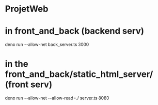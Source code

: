 # ProjetWeb
# in front_and_back (backend serv)
deno run --allow-net back_server.ts 3000
# in the front_and_back/static_html_server/ (front serv)
deno run --allow-net --allow-read=./ server.ts 8080
